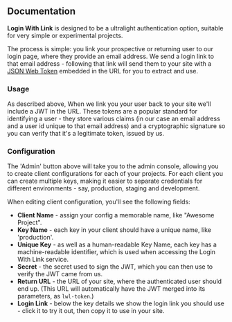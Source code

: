 ## Documentation

__Login With Link__ is designed to be a ultralight authentication option, suitable for very simple or experimental projects.

The process is simple: you link your prospective or returning user to our login page, where they provide an email address. We send a login link to that email address - following that link will send them to your site with a [JSON Web Token](https://en.wikipedia.org/wiki/JSON_Web_Token) embedded in the URL for you to extract and use.

### Usage

As described above, When we link you your user back to your site we'll include a JWT in the URL. These tokens are a popular standard for identifying a user - they store various claims (in our case an email address and a user id unique to that email address) and a cryptographic signature so you can verify that it's a legitimate token, issued by us.



### Configuration

The 'Admin' button above will take you to the admin console, allowing you to create client configurations for each of your projects. For each client you can create multiple keys, making it easier to separate credentials for different environments - say, production, staging and development.

When editing client configuration, you'll see the following fields:

 - __Client Name__ - assign your config a memorable name, like "Awesome Project".
 - __Key Name__ - each key in your client should have a unique name, like 'production'.
 - __Unique Key__ - as well as a human-readable Key Name, each key has a machine-readable identifier, which is used when accessing the Login With Link service.
 - __Secret__ - the secret used to sign the JWT, which you can then use to verify the JWT came from us.
 - __Return URL__ - the URL of your site, where the authenticated user should end up. (This URL will automatically have the JWT merged into its parameters, as `lwl-token`.)
- __Login Link__ - below the key details we show the login link you should use - click it to try it out, then copy it to use in your site.
